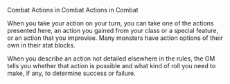 Combat
Actions in Combat
Actions in Combat
<p>
  When you take your action on your turn, you can take one of the actions presented here, an action you gained from your class or a special feature, or an action that you improvise. Many monsters have action options of their own in their stat blocks.
</p>
<p>
  When you describe an action not detailed elsewhere in the rules, the GM tells you whether that action is possible and what kind of roll you need to make, if any, to determine success or failure.
</p>
